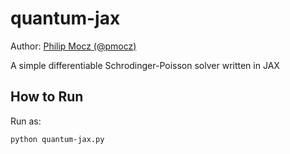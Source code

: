 # quantum-jax

Author: [Philip Mocz (@pmocz)](https://github.com/pmocz/)

A simple differentiable Schrodinger-Poisson solver written in JAX

## How to Run

Run as:

```console
python quantum-jax.py
```

